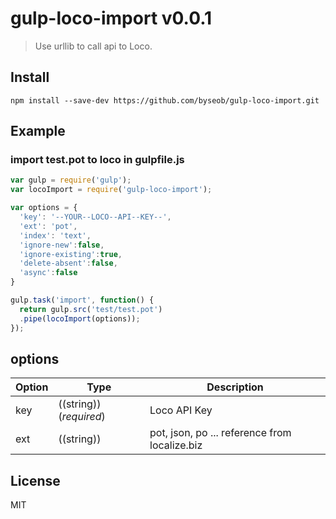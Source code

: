 # gulp-loco-import v0.0.1

> Use urllib to call api to Loco.


## Install

```
npm install --save-dev https://github.com/byseob/gulp-loco-import.git
```


## Example

### import test.pot to loco in gulpfile.js  

```js
var gulp = require('gulp');
var locoImport = require('gulp-loco-import');

var options = {
  'key': '--YOUR--LOCO--API--KEY--',
  'ext': 'pot',
  'index': 'text',
  'ignore-new':false,
  'ignore-existing':true,
  'delete-absent':false,
  'async':false
}

gulp.task('import', function() {
  return gulp.src('test/test.pot')
  .pipe(locoImport(options));
});
```

## options
Option     | Type                             | Description
---------- | -------------------------------- | --------------
key        | ((string))(_required_)           | Loco API Key
ext        | ((string))                       | pot, json, po ... reference from localize.biz

## License

MIT
